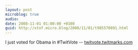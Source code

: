 ```yaml
---
layout: post
microblog: true
audio: 
date: 2008-11-01 01:00:00 +0100
guid: http://xtof.micro.blog/2008/11/01/t985570891.html
---
```

I just voted for Obama in #TwitVote -- [twitvote.twitmarks.com](http://twitvote.twitmarks.com/)

